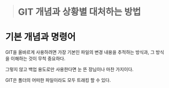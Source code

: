 > # GIT 개념과 상황별 대처하는 방법







# 기본 개념과 명령어

GIT을 올바르게 사용하려면 가장 기본인 파일의 변경 내용을 추적하는 방식과, 그 방식을 이해하는 것이 무척 중요하다.

그렇지 않고 백업 용도로만 사용한다면 눈 뜬 장님이나 마찬 가지이다.



GIT은 폴더의 어떠한 파일이라도 모두 트래킹 할 수 있다. 

































































